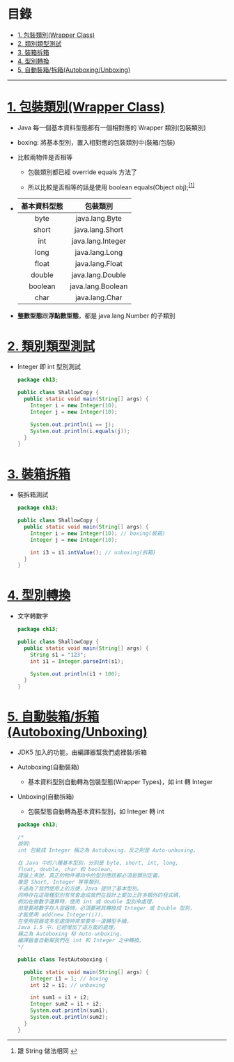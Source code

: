 <h1 id="top">目錄</h1>

- [1. 包裝類別(Wrapper Class)](#s1)
- [2. 類別類型測試](#s2)
- [3. 裝箱拆箱](#s3)
- [4. 型別轉換](#s4)
- [5. 自動裝箱/拆箱(Autoboxing/Unboxing)](#s5)

---

# <a id='s1' class='md-title' href='#top'>1. 包裝類別(Wrapper Class)</a>

- Java 每一個基本資料型態都有一個相對應的 Wrapper 類別(包裝類別)

- boxing: 將基本型別，置入相對應的包裝類別中(裝箱/包裝)

- 比較兩物件是否相等

  - 包裝類別都已經 override equals 方法了

  - 所以比較是否相等的話是使用 boolean equals(Object obj);<sup class="footnote-ref"><a href="#fn1" id="fnref1">[1]</a></sup>

- <table>
  <thead>
  <tr>
  <th style="text-align:center">基本資料型態</th>
  <th style="text-align:center">包裝類別</th>
  </tr>
  </thead>
  <tbody>
  <tr>
  <td style="text-align:center">byte</td>
  <td style="text-align:center">java.lang.Byte</td>
  </tr>
  <tr>
  <td style="text-align:center">short</td>
  <td style="text-align:center">java.lang.Short</td>
  </tr>
  <tr>
  <td style="text-align:center">int</td>
  <td style="text-align:center">java.lang.Integer</td>
  </tr>
  <tr>
  <td style="text-align:center">long</td>
  <td style="text-align:center">java.lang.Long</td>
  </tr>
  <tr>
  <td style="text-align:center">float</td>
  <td style="text-align:center">java.lang.Float</td>
  </tr>
  <tr>
  <td style="text-align:center">double</td>
  <td style="text-align:center">java.lang.Double</td>
  </tr>
  <tr>
  <td style="text-align:center">boolean</td>
  <td style="text-align:center">java.lang.Boolean</td>
  </tr>
  <tr>
  <td style="text-align:center">char</td>
  <td style="text-align:center">java.lang.Char</td>
  </tr>
  </tbody>
  </table>

- **整數型態**跟**浮點數型態**，都是 java.lang.Number 的子類別

# <a id='s2' class='md-title' href='#top'>2. 類別類型測試</a>

- Integer 即 int 型別測試

  ```java
  package ch13;

  public class ShallowCopy {
    public static void main(String[] args) {
      Integer i = new Integer(10);
      Integer j = new Integer(10);

      System.out.println(i == j);
      System.out.println(i.equals(j));
    }
  }
  ```

# <a id='s3' class='md-title' href='#top'>3. 裝箱拆箱</a>

- 裝拆箱測試

  ```java
  package ch13;

  public class ShallowCopy {
    public static void main(String[] args) {
      Integer i = new Integer(10); // boxing(裝箱)
      Integer j = new Integer(10);

      int i3 = i1.intValue(); // unboxing(拆箱)
    }
  }
  ```

# <a id='s4' class='md-title' href='#top'>4. 型別轉換</a>

- 文字轉數字

  ```java
  package ch13;

  public class ShallowCopy {
    public static void main(String[] args) {
      String s1 = "123";
      int i1 = Integer.parseInt(s1);

      System.out.println(i1 + 100);
    }
  }
  ```

# <a id='s5' class='md-title' href='#top'>5. 自動裝箱/拆箱(Autoboxing/Unboxing)</a>

- JDK5 加入的功能，由編譯器幫我們處裡裝/拆箱

- Autoboxing(自動裝箱)

  - 基本資料型別自動轉為包裝型態(Wrapper Types)，如 int 轉 Integer

- Unboxing(自動拆箱)

  - 包裝型態自動轉為基本資料型別，如 Integer 轉 int

  ```java
  package ch13;

  /*
  說明:
  int 包裝成 Integer 稱之為 Autoboxing，反之則是 Auto-unboxing。

  在 Java 中的八種基本型別，分別是 byte, short, int, long,
  float, double, char 和 boolean。
  理論上來說，真正的物件導向中的型別應該都必須是類別定義，
  像是 Short, Integer 等等類別。
  不過為了我們使用上的方便，Java 提供了基本型別。
  同時存在這兩種型別常常會造成我們在設計上要加上許多額外的程式碼，
  例如在做數字運算時，使用 int 或 double 型別來處理，
  但是要將數字存入容器時，必須要將其轉換成 Integer 或 Double 型別，
  才能使用 add(new Integer(i))，
  在使用容器或多型處理時常常要多一道轉型手續。
  Java 1.5 中，已經增加了這方面的處理，
  稱之為 Autoboxing 和 Auto-unboxing，
  編譯器會自動幫我們在 int 和 Integer 之中轉換。
  */

  public class TestAutoboxing {

    public static void main(String[] args) {
      Integer i1 = 1; // boxing
      int i2 = i1; // unboxing

      int sum1 = i1 + i2;
      Integer sum2 = i1 + i2;
      System.out.println(sum1);
      System.out.println(sum2);
    }
  }
  ```

---

<section class="footnotes">
<ol class="footnotes-list">
<li id="fn1" class="footnote-item"><p>跟 String 做法相同 <a href="#fnref1" class="footnote-backref">↩︎</a></p>
</li>
</ol>
</section>

